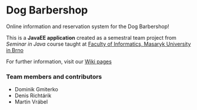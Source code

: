 # Dog Barbershop
Online information and reservation system for the Dog Barbershop!

This is a **JavaEE application** created as a semestral team project from *Seminar in Java* course taught at [Faculty of Informatics, Masaryk University in Brno](http://www.fi.muni.cz/index.xhtml.en)

For further information, visit our [Wiki pages](https://github.com/drichtarik/Dog-barbershop/wiki)

### Team members and contributors
- Dominik Gmiterko
- Denis Richtárik
- Martin Vrábel
